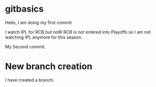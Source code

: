 # gitbasics

Hello, I am doing my first commit

I watch IPL for RCB but noW RCB is not entered into Playoffs so I am not watching IPL anymore for this season.

My Second commit.


# New branch creation

I have created a branch.